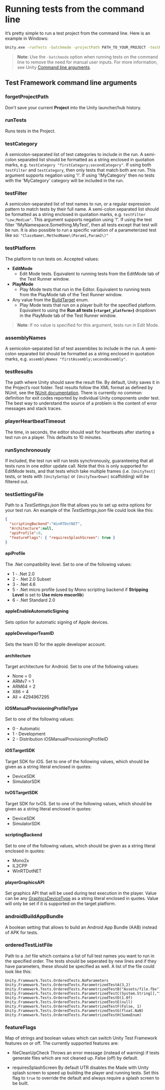 # Running tests from the command line

It’s pretty simple to run a test project from the command line. Here is an example in Windows:

```bash
Unity.exe -runTests -batchmode -projectPath PATH_TO_YOUR_PROJECT -testResults C:\temp\results.xml -testPlatform PS4
```

> **Note**: Use the `-batchmode` option when running tests on the command line to remove the need for manual user inputs. For more information, see Unity [Command line arguments](https://docs.unity3d.com/Manual/CommandLineArguments.html).

## Test Framework command line arguments

### forgetProjectPath

Don't save your current **Project** into the Unity launcher/hub history.

### runTests

Runs tests in the Project.

### testCategory

A semicolon-separated list of test categories to include in the run. A semi-colon separated list should be formatted as a string enclosed in quotation marks, e.g. `testCategory "firstCategory;secondCategory"`. If using both `testFilter` and `testCategory`, then only tests that match both are run. This argument supports negation using '!'. If using '!MyCategory' then no tests with the 'MyCategory' category will be included in the run.

### testFilter

A semicolon-separated list of test names to run, or a regular expression pattern to match tests by their full name. A semi-colon separated list should be formatted as a string enclosed in quotation marks, e.g. `testFilter "Low;Medium"`. This argument supports negation using '!'. If using the test filter '!MyNamespace.Something.MyTest', then all tests except that test will be run.
It is also possible to run a specific variation of a parameterized test like so: `"ClassName\.MethodName\(Param1,Param2\)"`

### testPlatform

The platform to run tests on. Accepted values: 

* **EditMode**
    * Edit Mode tests. Equivalent to running tests from the EditMode tab of the Test Runner window.
* **PlayMode**
    * Play Mode tests that run in the Editor. Equivalent to running tests from the PlayMode tab of the Test Runner window.
* Any value from the [BuildTarget](https://docs.unity3d.com/ScriptReference/BuildTarget.html) enum.
    * Play Mode tests that run on a player built for the specified platform. Equivalent to using the **Run all tests (`<target_platform>`)** dropdown in the PlayMode tab of the Test Runner window.

> **Note**: If no value is specified for this argument, tests run in Edit Mode.

### assemblyNames

A semicolon-separated list of test assemblies to include in the run. A semi-colon separated list should be formatted as a string enclosed in quotation marks, e.g. `assemblyNames "firstAssembly;secondAssembly"`.

### testResults

The path where Unity should save the result file. By default, Unity saves it in the Project’s root folder. Test results follow the XML format as defined by NUnit, see the [NUnit documentation](https://docs.nunit.org/articles/nunit/technical-notes/usage/Test-Result-XML-Format.html). There is currently no common definition for exit codes reported by individual Unity components under test. The best way to understand the source of a problem is the content of error messages and stack traces.

### playerHeartbeatTimeout

The time, in seconds, the editor should wait for heartbeats after starting a test run on a player. This defaults to 10 minutes.

### runSynchronously

If included, the test run will run tests synchronously, guaranteeing that all tests runs in one editor update call. Note that this is only supported for EditMode tests, and that tests which take multiple frames (i.e. `[UnityTest]` tests, or tests with `[UnitySetUp]` or `[UnityTearDown]` scaffolding) will be filtered out.

### testSettingsFile 

Path to a *TestSettings.json* file that allows you to set up extra options for your test run. An example of the *TestSettings.json* file could look like this:

```json
{
  "scriptingBackend":"WinRTDotNET",
  "Architecture":null,
  "apiProfile":0,
  "featureFlags": { "requiresSplashScreen": true }
}
```

#### apiProfile

The .Net compatibility level. Set to one of the following values:  

- 1 - .Net 2.0 
- 2 - .Net 2.0 Subset 
- 3 - .Net 4.6 
- 5 - .Net micro profile (used by Mono scripting backend if **Stripping Level** is set to **Use micro mscorlib**) 
- 6 - .Net Standard 2.0 

#### appleEnableAutomaticSigning

Sets option for automatic signing of Apple devices.

#### appleDeveloperTeamID 

Sets the team ID for the apple developer account.

#### architecture

Target architecture for Android. Set to one of the following values: 

* None = 0
* ARMv7 = 1
* ARM64 = 2
* X86 = 4
* All = 4294967295

#### iOSManualProvisioningProfileType

Set to one of the following values: 

* 0 - Automatic 
* 1 - Development 
* 2 - Distribution iOSManualProvisioningProfileID

#### iOSTargetSDK

Target SDK for iOS. Set to one of the following values, which should be given as a string literal enclosed in quotes:

* DeviceSDK
* SimulatorSDK

#### tvOSTargetSDK

Target SDK for tvOS. Set to one of the following values, which should be given as a string literal enclosed in quotes:

* DeviceSDK
* SimulatorSDK

#### scriptingBackend

 Set to one of the following values, which should be given as a string literal enclosed in quotes:

- Mono2x
- IL2CPP
- WinRTDotNET

#### playerGraphicsAPI

 Set graphics API that will be used during test execution in the player. Value can be any [GraphicsDeviceType](https://docs.unity3d.com/ScriptReference/Rendering.GraphicsDeviceType.html) as a string literal enclosed in quotes. Value will only be set if it is supported on the target platform.

### androidBuildAppBundle

A boolean setting that allows to build an Android App Bundle (AAB) instead of APK for tests.

### orderedTestListFile
Path to a *.txt* file which contains a list of full test names you want to run in the specified order. The tests should be seperated by new lines and if they have parameters, these should be specified as well. A list of the file could look like this:
```
Unity.Framework.Tests.OrderedTests.NoParameters
Unity.Framework.Tests.OrderedTests.ParametrizedTestA(3,2)
Unity.Framework.Tests.OrderedTests.ParametrizedTestB("Assets/file.fbx")
Unity.Framework.Tests.OrderedTests.ParametrizedTestC(System.String[],"foo.fbx")
Unity.Framework.Tests.OrderedTests.ParametrizedTestD(1.0f)
Unity.Framework.Tests.OrderedTests.ParametrizedTestE(null)
Unity.Framework.Tests.OrderedTests.ParametrizedTestF(False, 1)
Unity.Framework.Tests.OrderedTests.ParametrizedTestG(float.NaN)
Unity.Framework.Tests.OrderedTests.ParametrizedTestH(SomeEnum)
```

### featureFlags
Map of strings and boolean values which can switch Unity Test Framework features on or off. The currently supported features are:

* fileCleanUpCheck
Throws an error message (instead of warning) if tests generate files which are not cleaned up. False (off) by default.

* requiresSplashScreen
By default UTR disables the Made with Unity splash screen to speed up building the player and running tests. Set this flag to `true` to override the default and always require a splash screen to be built.
